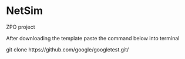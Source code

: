 # NetSim
ZPO project

After downloading the template paste the command below into terminal

git clone ht<span>tps://g</span>ithub.com/google/googletest.git/
